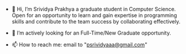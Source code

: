 - 👋 Hi, I’m Srividya Prakhya a graduate student in Computer Science. Open for an opportunity to learn and gain expertise in 
programming skills and contribute to the team success by collaborating effectively.

- 💞️ I’m actively looking for an Full-Time/New Graduate opportunity.
- 📫 How to reach me: email to "psrividyaaa@gmail.com"

<!---
prakhyavidya/prakhyavidya is a ✨ special ✨ repository because its `README.md` (this file) appears on your GitHub profile.
You can click the Preview link to take a look at your changes.
--->
